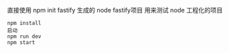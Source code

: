 直接使用 npm init fastify 生成的 node fastify项目
用来测试 node 工程化的项目

```
npm install
启动
npm run dev
npm start
```